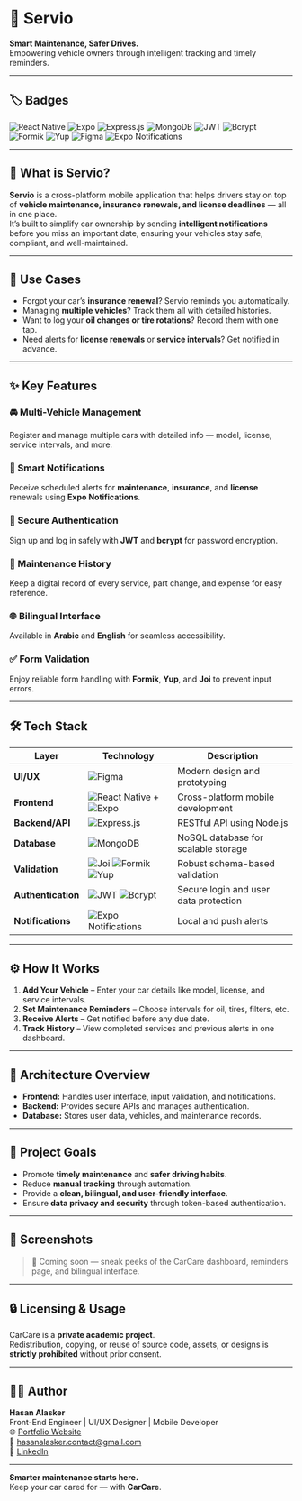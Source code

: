 # 🚗 Servio  
**Smart Maintenance, Safer Drives.**  
Empowering vehicle owners through intelligent tracking and timely reminders.

---

## 🏷️ Badges

![React Native](https://img.shields.io/badge/React_Native-20232A?style=for-the-badge&logo=react&logoColor=61DAFB)
![Expo](https://img.shields.io/badge/Expo-000020?style=for-the-badge&logo=expo&logoColor=white)
![Express.js](https://img.shields.io/badge/Express.js-404D59?style=for-the-badge)
![MongoDB](https://img.shields.io/badge/MongoDB-4EA94B?style=for-the-badge&logo=mongodb&logoColor=white)
![JWT](https://img.shields.io/badge/JWT-black?style=for-the-badge&logo=jsonwebtokens)
![Bcrypt](https://img.shields.io/badge/Bcrypt-00599C?style=for-the-badge&logo=lock&logoColor=white)
![Formik](https://img.shields.io/badge/Formik-FF6B6B?style=for-the-badge&logo=reacthookform&logoColor=white)
![Yup](https://img.shields.io/badge/Yup-2C3E50?style=for-the-badge)
![Figma](https://img.shields.io/badge/Figma-F24E1E?style=for-the-badge&logo=figma&logoColor=white)
![Expo Notifications](https://img.shields.io/badge/Expo_Notifications-3DDC84?style=for-the-badge&logo=android&logoColor=white)

---

## 📱 What is Servio?

**Servio** is a cross-platform mobile application that helps drivers stay on top of **vehicle maintenance, insurance renewals, and license deadlines** — all in one place.  
It’s built to simplify car ownership by sending **intelligent notifications** before you miss an important date, ensuring your vehicles stay safe, compliant, and well-maintained.

---

## 🎯 Use Cases

- Forgot your car’s **insurance renewal**? Servio reminds you automatically.  
- Managing **multiple vehicles**? Track them all with detailed histories.  
- Want to log your **oil changes or tire rotations**? Record them with one tap.  
- Need alerts for **license renewals** or **service intervals**? Get notified in advance.

---

## ✨ Key Features

### 🚘 Multi-Vehicle Management  
Register and manage multiple cars with detailed info — model, license, service intervals, and more.

### 🔔 Smart Notifications  
Receive scheduled alerts for **maintenance**, **insurance**, and **license** renewals using **Expo Notifications**.

### 🔑 Secure Authentication  
Sign up and log in safely with **JWT** and **bcrypt** for password encryption.

### 🧾 Maintenance History  
Keep a digital record of every service, part change, and expense for easy reference.

### 🌐 Bilingual Interface  
Available in **Arabic** and **English** for seamless accessibility.

### ✅ Form Validation  
Enjoy reliable form handling with **Formik**, **Yup**, and **Joi** to prevent input errors.

---

## 🛠 Tech Stack

| Layer | Technology | Description |
|-------|-------------|-------------|
| **UI/UX** | ![Figma](https://img.shields.io/badge/Figma-F24E1E?style=flat&logo=figma&logoColor=white) | Modern design and prototyping |
| **Frontend** | ![React Native](https://img.shields.io/badge/React_Native-20232A?style=flat&logo=react&logoColor=61DAFB) + ![Expo](https://img.shields.io/badge/Expo-000020?style=flat&logo=expo&logoColor=white) | Cross-platform mobile development |
| **Backend/API** | ![Express.js](https://img.shields.io/badge/Express.js-404D59?style=flat) | RESTful API using Node.js |
| **Database** | ![MongoDB](https://img.shields.io/badge/MongoDB-4EA94B?style=flat&logo=mongodb&logoColor=white) | NoSQL database for scalable storage |
| **Validation** | ![Joi](https://img.shields.io/badge/Joi-FFD43B?style=flat) ![Formik](https://img.shields.io/badge/Formik-FF6B6B?style=flat) ![Yup](https://img.shields.io/badge/Yup-2C3E50?style=flat) | Robust schema-based validation |
| **Authentication** | ![JWT](https://img.shields.io/badge/JWT-black?style=flat&logo=jsonwebtokens) ![Bcrypt](https://img.shields.io/badge/Bcrypt-00599C?style=flat) | Secure login and user data protection |
| **Notifications** | ![Expo Notifications](https://img.shields.io/badge/Expo_Notifications-3DDC84?style=flat&logo=android&logoColor=white) | Local and push alerts |

---

## ⚙️ How It Works

1. **Add Your Vehicle** – Enter your car details like model, license, and service intervals.  
2. **Set Maintenance Reminders** – Choose intervals for oil, tires, filters, etc.  
3. **Receive Alerts** – Get notified before any due date.  
4. **Track History** – View completed services and previous alerts in one dashboard.  

---

## 🧱 Architecture Overview


- **Frontend:** Handles user interface, input validation, and notifications.  
- **Backend:** Provides secure APIs and manages authentication.  
- **Database:** Stores user data, vehicles, and maintenance records.

---

## 🧭 Project Goals

- Promote **timely maintenance** and **safer driving habits**.  
- Reduce **manual tracking** through automation.  
- Provide a **clean, bilingual, and user-friendly interface**.  
- Ensure **data privacy and security** through token-based authentication.

---

## 📸 Screenshots

> 🚧 Coming soon — sneak peeks of the CarCare dashboard, reminders page, and bilingual interface.

---

## 🔒 Licensing & Usage

CarCare is a **private academic project**.  
Redistribution, copying, or reuse of source code, assets, or designs is **strictly prohibited** without prior consent.

---

## 👨‍💻 Author

**Hasan Alasker**  
Front-End Engineer | UI/UX Designer | Mobile Developer  
🌐 [Portfolio Website](https://hasan-alasker.netlify.app/)  
📧 [hasanalasker.contact@gmail.com](mailto:hasanalasker.contact@gmail.com)  
💼 [LinkedIn](https://www.linkedin.com/in/hasan-alasker-58682335a/)

---

**Smarter maintenance starts here.**  
Keep your car cared for — with **CarCare**.


